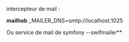 intercepteur de mail :

**mailhob**
_MAILER_DNS=smtp://localhost:1025

Ou service de mail de symfony
--swifmailer**